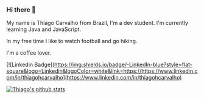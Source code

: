 ### Hi there 👋

My name is Thiago Carvalho from Brazil, I'm a dev student. I'm currently learning Java and JavaScript.

In my free time I like to watch football and go hiking. 

I'm a coffee lover.

[![Linkedin Badge](https://img.shields.io/badge/-LinkedIn-blue?style=flat-square&logo=Linkedin&logoColor=white&link=https://https://www.linkedin.com/in/thiagohcarvalho](https://www.linkedin.com/in/thiagohcarvalho)


[![Thiago's github stats](https://github-readme-stats.vercel.app/api?username=thh-carvalho&count_private=true)](https://github.com/thh-carvalho)
